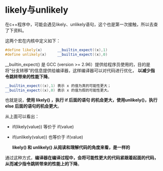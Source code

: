 # likely与unlikely

在c++程序中，可能会遇见likely、unlikely语句，这个也是第一次接触，所以去查了下资料。

这两个宏在内核中定义如下：

```c++
#define likely(x)       __builtin_expect((x),1)
#define unlikely(x)     __builtin_expect((x),0)
```

__builtin_expect() 是 GCC (version >= 2.96）提供给程序员使用的，目的是将“分支转移”的信息提供给编译器，这样编译器可以对代码进行优化， **以减少指令跳转带来的性能下降**。

```c++
__builtin_expect((x),1) 表示 x 的值为真的可能性更大；
__builtin_expect((x),0) 表示 x 的值为假的可能性更大。
```

也就是说，**使用 likely() ，执行 if 后面的语句 的机会更大，使用unlikely()，执行else 后面的语句的机会更大**。

从上面可以看出：

-  if(likely(value)) 等价于 if(value)

- if(unlikely(value)) 也等价于 if(value)

  **likely() 和 unlikely() 从阅读和理解代码的角度来看，是一样的**

通过这种方式，**编译器在编译过程中，会将可能性更大的代码紧跟着起面的代码，从而减少指令跳转带来的性能上的下降**。

